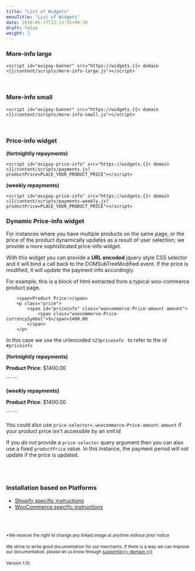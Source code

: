 ```yaml
---
title: "List of Widgets"
menuTitle: "List of Widgets"
date: 2018-05-17T12:13:55+09:30
draft: false
weight: 2
---
```


### More-info large
<script id="moreInfoLarge" src="https://widgets.{{< domain >}}/content/scripts/more-info-large.js"></script>
```
<script id="oxipay-banner" src="https://widgets.{{< domain >}}/content/scripts/more-info-large.js"></script>
```
<br/>

### More-info small
<script id="moreInfoSmall" src="https://widgets.{{< domain >}}/content/scripts/more-info-small.js"></script>
```
<script id="oxipay-banner" src="https://widgets.{{< domain >}}/content/scripts/more-info-small.js"></script>
```
<br>

### Price-info widget

**(fortnightly repayments)**<br/>
<script id="oxipay-price-info" src="https://widgets.{{< domain >}}/content/scripts/payments.js?productPrice=0"></script>
```
<script id="oxipay-price-info" src="https://widgets.{{< domain >}}/content/scripts/payments.js?productPrice=PLACE_YOUR_PRODUCT_PRICE"></script>
```

**(weekly repayments)**<br/>
<script id="oxipay-price-info" src="https://widgets.{{< domain >}}/content/scripts/payments-weekly.js?productPrice=0"></script>
```
<script id="oxipay-price-info" src="https://widgets.{{< domain >}}/content/scripts/payments-weekly.js?productPrice=PLACE_YOUR_PRODUCT_PRICE"></script>
```


### Dynamic Price-info widget

For instances where you have multiple products on the same page, or the price of the product dynamically updates as a result of user selection; we provide a more sophisticated price-info widget. 

With this widget you can provide a **URL encoded** jquery style CSS selector and it will bind a call back to the DOMSubTreeModified event. If the price is modified, it will update the payment info accordingly. 

For example, this is a block of html extracted from a typical woo-commerce product page. 

```
    <span>Product Price:</span>
    <p class="price">
        <span id="priceinfo" class="woocommerce-Price-amount amount">
            <span class="woocommerce-Price-currencySymbol">$</span>1400.00
        </span>
    </p>
```

In this case we use the urlencoded ```%23priceinfo ``` to refer to the id ```#priceinfo```

**(fortnightly repayments)**
<p class="price">
    <span><strong>Product Price</strong>:</span>
    <span id="priceinfo" class="woocommerce-Price-amount amount">
        <span class="woocommerce-Price-currencySymbol">$</span>1400.00
    </span>
</p>
<script class="oxipay-price-info" id="my-id" src="http://widgets.{{< domain >}}/content/scripts/payments.js?price-selector=%23priceinfo"></script>
```
<script class="oxipay-price-info" id="my-id" src="http://widgets.{{< domain >}}/content/scripts/payments.js?price-selector=%23priceinfo"></script>
```
<br>

**(weekly repayments)**
<p class="price">
    <span><strong>Product Price</strong>:</span>
    <span id="priceinfo2" class="woocommerce-Price-amount amount">
        <span class="woocommerce-Price-currencySymbol">$</span>1400.00
    </span>
</p>
<script class="oxipay-price-info" id="my-id" src="http://widgets.{{< domain >}}/content/scripts/payments-weekly.js?price-selector=%23priceinfo2"></script>
```
<script class="oxipay-price-info" id="my-id" src="http://widgets.{{< domain >}}/content/scripts/payments-weekly.js?price-selector=%23priceinfo2"></script>
```

<br>

You could also use ```price-selector=.woocommerce-Price-amount.amount``` if your product price isn't accessible by an xml:id 

If you *do not* provide a ```price-selector``` query argument then you can also use a fixed  ```productPrice``` value. In this instance, the payment period will not update if the price is updated.



<br/><br/>

<div class="panel panel-primary">
  <div class="panel-heading">
    <h3 class="panel-title">Installation based on Platforms</h3>
  </div>
  <div class="panel-body">
<ul>
  <li><a href="../../price-info/shopify">Shopify specific instructions</a></li>
  <li><a href="../../price-info/woocommerce">WooCommerce specific instructions</a></li>
</ul>
  </div>
</div>

<br/><br/>

<small>*We reserve the right to change any linked image at anytime without prior notice</small>
<br/><br/>
<small>We strive to write good documentation for our merchants. If there is a way we can improve our documentation, please let us know through <a href="mailto:support@{{< domain >}}?Subject=Oxipay Documentation">support@{{< domain >}}</a></small>
<br>
<br>
<small>Version 1.10</small>
